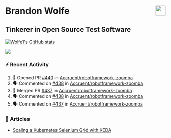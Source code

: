 Brandon Wolfe <a href="https://www.linkedin.com/in/brandon-wolfe1" target="_blank" rel="noreferrer"><img src="https://raw.githubusercontent.com/danielcranney/readme-generator/main/public/icons/socials/linkedin.svg" width="32" height="32" align="right"/></a>
==============================
Tinkerer in Open Source Test Software
-----------------------------

<p align="left"><a href="http://www.github.com/Wolfe1"><img src="https://github-readme-stats.vercel.app/api?username=Wolfe1&show_icons=true&hide=&count_private=true&title_color=0891b2&text_color=ffffff&icon_color=0891b2&bg_color=1c1917&hide_border=true&show_icons=true" alt="Wolfe1's GitHub stats" /></a></p>
<p align="left"><a href="http://www.github.com/Wolfe1"><img src="https://github-readme-streak-stats.herokuapp.com/?user=Wolfe1&stroke=ffffff&background=1c1917&ring=0891b2&fire=0891b2&currStreakNum=ffffff&currStreakLabel=0891b2&sideNums=ffffff&sideLabels=ffffff&dates=ffffff&hide_border=true" /></a></p>

### :zap: Recent Activity
<!--START_SECTION:activity-->
1. 💪 Opened PR [#440](https://github.com/Accruent/robotframework-zoomba/pull/440) in [Accruent/robotframework-zoomba](https://github.com/Accruent/robotframework-zoomba)
2. 🗣 Commented on [#438](https://github.com/Accruent/robotframework-zoomba/pull/438#issuecomment-2686217719) in [Accruent/robotframework-zoomba](https://github.com/Accruent/robotframework-zoomba)
3. 🎉 Merged PR [#437](https://github.com/Accruent/robotframework-zoomba/pull/437) in [Accruent/robotframework-zoomba](https://github.com/Accruent/robotframework-zoomba)
4. 🗣 Commented on [#438](https://github.com/Accruent/robotframework-zoomba/pull/438#issuecomment-2682657702) in [Accruent/robotframework-zoomba](https://github.com/Accruent/robotframework-zoomba)
5. 🗣 Commented on [#437](https://github.com/Accruent/robotframework-zoomba/pull/437#issuecomment-2682656598) in [Accruent/robotframework-zoomba](https://github.com/Accruent/robotframework-zoomba)
<!--END_SECTION:activity-->

### :newspaper: Articles
- [Scaling a Kubernetes Selenium Grid with KEDA](https://www.linkedin.com/pulse/scaling-kubernetes-selenium-grid-keda-brandon-wolfe)
